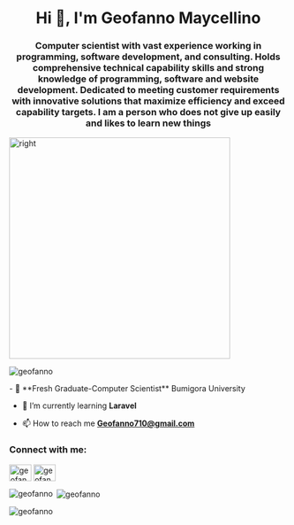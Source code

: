 <h1 align="center">Hi 👋, I'm Geofanno Maycellino</h1>
<h3 align="center">Computer scientist with vast experience working in programming, software development, and consulting. Holds comprehensive technical capability skills and strong knowledge of programming, software and website development. Dedicated to meeting customer requirements with innovative solutions that maximize efficiency and exceed capability targets. I am a person who does not give up easily and likes to learn new things</h3>
<img alt="right" alt"Coding" width="400" src="https://cdn.dribbble.com/users/1162077/screenshots/3848914/programmer.gif">

<p align="left"> <img src="https://komarev.com/ghpvc/?username=geofanno&label=Profile%20views&color=0e75b6&style=flat" alt="geofanno" /> </p>
- 🌱 **Fresh Graduate-Computer Scientist** Bumigora University

- 🌱 I’m currently learning **Laravel**

- 📫 How to reach me **Geofanno710@gmail.com**

<h3 align="left">Connect with me:</h3>
<p align="left">
<a href="https://fb.com/geofanno maycelino" target="blank"><img align="center" src="https://raw.githubusercontent.com/rahuldkjain/github-profile-readme-generator/master/src/images/icons/Social/facebook.svg" alt="geofanno maycelino" height="30" width="40" /></a>
<a href="https://instagram.com/geofanno" target="blank"><img align="center" src="https://raw.githubusercontent.com/rahuldkjain/github-profile-readme-generator/master/src/images/icons/Social/instagram.svg" alt="geofanno" height="30" width="40" /></a>
</p>

<p><img align="left" src="https://github-readme-stats.vercel.app/api/top-langs?username=geofanno&show_icons=true&locale=en&layout=compact" alt="geofanno" /></p>

<p>&nbsp;<img align="center" src="https://github-readme-stats.vercel.app/api?username=geofanno&show_icons=true&locale=en" alt="geofanno" /></p>

<p><img align="center" src="https://github-readme-streak-stats.herokuapp.com/?user=geofanno&" alt="geofanno" /></p>

